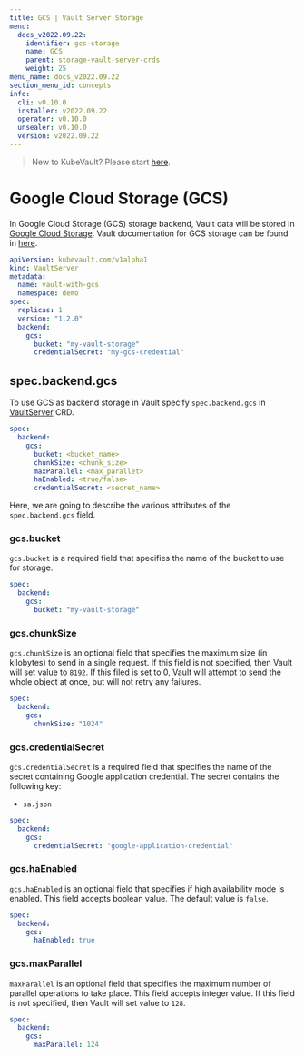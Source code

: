 ```yaml
---
title: GCS | Vault Server Storage
menu:
  docs_v2022.09.22:
    identifier: gcs-storage
    name: GCS
    parent: storage-vault-server-crds
    weight: 25
menu_name: docs_v2022.09.22
section_menu_id: concepts
info:
  cli: v0.10.0
  installer: v2022.09.22
  operator: v0.10.0
  unsealer: v0.10.0
  version: v2022.09.22
---
```


> New to KubeVault? Please start [here](/docs/v2022.09.22/concepts/README).

# Google Cloud Storage (GCS)

In Google Cloud Storage (GCS) storage backend, Vault data will be stored in [Google Cloud Storage](https://cloud.google.com/storage/docs/). Vault documentation for GCS storage can be found in [here](https://www.vaultproject.io/docs/configuration/storage/google-cloud-storage.html).

```yaml
apiVersion: kubevault.com/v1alpha1
kind: VaultServer
metadata:
  name: vault-with-gcs
  namespace: demo
spec:
  replicas: 1
  version: "1.2.0"
  backend:
    gcs:
      bucket: "my-vault-storage"
      credentialSecret: "my-gcs-credential"
```

## spec.backend.gcs

To use GCS as backend storage in Vault specify `spec.backend.gcs` in [VaultServer](/docs/v2022.09.22/concepts/vault-server-crds/vaultserver) CRD.

```yaml
spec:
  backend:
    gcs:
      bucket: <bucket_name>
      chunkSize: <chunk_size>
      maxParallel: <max_parallet>
      haEnabled: <true/false>
      credentialSecret: <secret_name>
```

Here, we are going to describe the various attributes of the `spec.backend.gcs` field.

### gcs.bucket

`gcs.bucket` is a required field that specifies the name of the bucket to use for storage.

```yaml
spec:
  backend:
    gcs:
      bucket: "my-vault-storage"
```

### gcs.chunkSize

`gcs.chunkSize` is an optional field that specifies the maximum size (in kilobytes) to send in a single request. If this field is not specified, then Vault will set value to `8192`. If this filed is set to 0, Vault will attempt to send the whole object at once, but will not retry any failures.

```yaml
spec:
  backend:
    gcs:
      chunkSize: "1024"
```

### gcs.credentialSecret

`gcs.credentialSecret` is a required field that specifies the name of the secret containing Google application credential. The secret contains the following key:

- `sa.json`

```yaml
spec:
  backend:
    gcs:
      credentialSecret: "google-application-credential"
```

### gcs.haEnabled

`gcs.haEnabled` is an optional field that specifies if high availability mode is enabled. This field accepts boolean value. The default value is `false`.

```yaml
spec:
  backend:
    gcs:
      haEnabled: true
```

### gcs.maxParallel

`maxParallel` is an optional field that specifies the maximum number of parallel operations to take place. This field accepts integer value. If this field is not specified, then Vault will set value to `128`.

```yaml
spec:
  backend:
    gcs:
      maxParallel: 124
```
